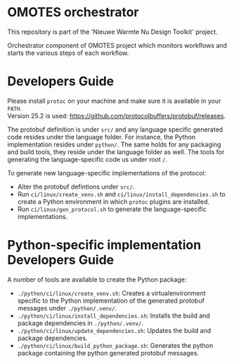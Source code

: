 # OMOTES orchestrator

This repository is part of the 'Nieuwe Warmte Nu Design Toolkit' project. 

Orchestrator component of OMOTES project which monitors workflows and starts the various steps of each workflow.


# Developers Guide
Please install `protoc` on your machine and make sure it is available in your `PATH`.  
Version 25.2 is used: https://github.com/protocolbuffers/protobuf/releases.

The protobuf definition is under `src/` and any language specific generated code resides under the language
folder. For instance, the Python implementation resides under `python/`. The same holds for any packaging
and build tools, they reside under the language folder as well. The tools for generating the language-specific
code us under root `/`.

To generate new language-specific implementations of the protocol:
- Alter the protobuf defintions under `src/`.
- Run `ci/linux/create_venv.sh` and `ci/linux/install_dependencies.sh` to create a Python environment in
  which `protoc` plugins are installed.
- Run `ci/linux/gen_protocol.sh` to generate the language-specific implementations.

# Python-specific implementation Developers Guide
A number of tools are available to create the Python package:
- `./python/ci/linux/create_venv.sh`: Creates a virtualenvironment specific to the Python implementation of the 
   generated protobuf messages under `./python/.venv/`.
- `./python/ci/linux/install_dependencies.sh`: Installs the build and package dependencies in `./python/.venv/`.
- `./python/ci/linux/update_dependencies.sh`: Updates the build and package dependencies.
- `./python/ci/linux/build_python_package.sh`: Generates the python package containing the python generated protobuf
  messages.
